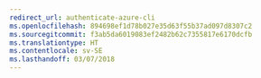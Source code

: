 ```yaml
---
redirect_url: authenticate-azure-cli
ms.openlocfilehash: 894698ef1d78b027e35d63f55b37ad097d8307c2
ms.sourcegitcommit: f3ab5da6019083ef2482b62c7355817e6170dcfb
ms.translationtype: HT
ms.contentlocale: sv-SE
ms.lasthandoff: 03/07/2018
---
```

